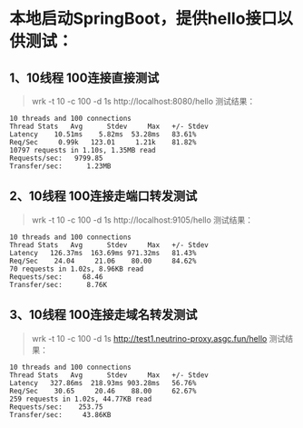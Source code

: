 # 本地启动SpringBoot，提供hello接口以供测试：

## 1、10线程 100连接直接测试
> wrk -t 10 -c 100 -d 1s http://localhost:8080/hello
测试结果：
```
10 threads and 100 connections
Thread Stats   Avg      Stdev     Max   +/- Stdev
Latency    10.51ms    5.82ms  53.28ms   83.61%
Req/Sec     0.99k   123.01     1.21k    81.82%
10797 requests in 1.10s, 1.35MB read
Requests/sec:   9799.85
Transfer/sec:      1.23MB
```
## 2、10线程 100连接走端口转发测试
> wrk -t 10 -c 100 -d 1s http://localhost:9105/hello
测试结果：
```
10 threads and 100 connections
Thread Stats   Avg      Stdev     Max   +/- Stdev
Latency   126.37ms  163.69ms 971.32ms   81.43%
Req/Sec    24.04     21.06    80.00     84.62%
70 requests in 1.02s, 8.96KB read
Requests/sec:     68.46
Transfer/sec:      8.76K
```
## 3、10线程 100连接走域名转发测试
> wrk -t 10 -c 100 -d 1s http://test1.neutrino-proxy.asgc.fun/hello
测试结果：
```
10 threads and 100 connections
Thread Stats   Avg      Stdev     Max   +/- Stdev
Latency   327.86ms  218.93ms 903.28ms   56.76%
Req/Sec    30.65     20.46    88.00     62.67%
259 requests in 1.02s, 44.77KB read
Requests/sec:    253.75
Transfer/sec:     43.86KB
```